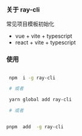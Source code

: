 ### 关于 ray-cli

常见项目模板初始化 
- vue + vite + typescript
- react + vite + typescript


### 使用

``` bash 

 npm  i -g ray-cli

 # 或者

 yarn global add ray-cli

 # 或者


pnpm  add  -g ray-cli


```

